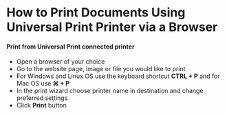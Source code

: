 # How to Print Documents Using Universal Print Printer via a Browser

#### Print from Universal Print connected printer

- Open a browser of your choice 
- Go to the website page, image or file you would like to print
- For Windows and Linux OS use the keyboard shortcut **CTRL + P** and for Mac OS use **⌘ +  P**
- In the print wizard choose printer name in destination and change preferred settings
- Click **Print** button